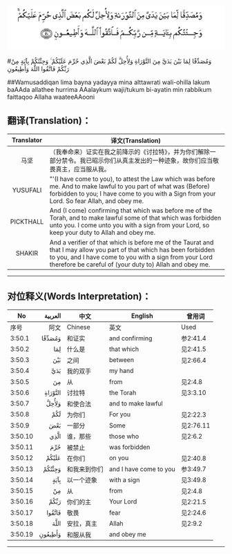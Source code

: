 ![003:050](images/003_050.gif)

#وَمُصَدِّقًا لِمَا بَيْنَ يَدَيَّ مِنَ التَّوْرَاةِ وَلِأُحِلَّ لَكُمْ بَعْضَ الَّذِي حُرِّمَ عَلَيْكُمْ ۚ وَجِئْتُكُمْ بِآيَةٍ مِنْ رَبِّكُمْ فَاتَّقُوا اللَّهَ وَأَطِيعُونِ 

##Wamusaddiqan lima bayna yadayya mina alttawrati wali-ohilla lakum baAAda allathee hurrima AAalaykum waji/tukum bi-ayatin min rabbikum faittaqoo Allaha waateeAAooni 

## 翻译(Translation)：

| Translator | 译文(Translation)                                            |
| :--------: | ------------------------------------------------------------ |
|    马坚    | （我奉命来）证实在我之前降示的《讨拉特》，并为你们解除一部分禁令。我已昭示你们从真主发出的一种迹象，故你们应当敬畏真主，应当服从我。 |
|  YUSUFALI  | "'(I have come to you), to attest the Law which was before me. And to make lawful to you part of what was (Before) forbidden to you; I have come to you with a Sign from your Lord. So fear Allah, and obey me. |
| PICKTHALL  | And (I come) confirming that which was before me of the Torah, and to make lawful some of that which was forbidden unto you. I come unto you with a sign from your Lord, so keep your duty to Allah and obey me. |
|   SHAKIR   | And a verifier of that which is before me of the Taurat and that I may allow you part of that which has been forbidden to you, and I have come to you with a sign from your Lord therefore be careful of (your duty to) Allah and obey me. |

---

## 对位释义(Words Interpretation)：

| No   | العربية | 中文    | English | 曾用词 |
| ---- | ------: | ------- | ------- | ------ |
| 序号 |    阿文 | Chinese | 英文    | Used   |
| 3:50.1  | وَمُصَدِّقًا  | 和证实       | and confirming         | 参2:41.4  |
| 3:50.2  | لِمَا     | 什么是       | that which             | 见2:41.5  |
| 3:50.3  | بَيْنَ     | 之间         | between                | 见2:66.4  |
| 3:50.4  | يَدَيَّ     | 我的双手     | my hand                |           |
| 3:50.5  | مِنَ      | 从           | from                   | 见2:4.8   |
| 3:50.6  | التَّوْرَاةِ | 讨拉特       | the Torah              | 见3:3.10  |
| 3:50.7  | وَلِأُحِلَّ   | 和使合法     | and to make lawful     |           |
| 3:50.8  | لَكُمْ     | 为你们       | For you                | 见2:22.3  |
| 3:50.9  | بَعْضَ     | 一部分       | Some                   | 见2:76.11 |
| 3:50.10 | الَّذِي    | 谁，那些     | those who              | 见2:6.2   |
| 3:50.11 | حُرِّمَ     | 被禁止       | was forbidden          |           |
| 3:50.12 | عَلَيْكُمْ   | 在你们       | on you                 | 见2:40.8  |
| 3:50.13 | وَجِئْتُكُمْ  | 和我来到你们 | and I have come to you | 参3:49.7  |
| 3:50.14 | بِآيَةٍ    | 以一个迹象   | with a sign            | 见3:49.8  |
| 3:50.15 | مِنْ      | 从           | from                   | 见2:4.8   |
| 3:50.16 | رَبِّكُمْ    | 你们的主     | Your Lord              | 见2:21.5  |
| 3:50.17 | فَاتَّقُوا  | 敬畏         | fear                   | 见2:24.6  |
| 3:50.18 | اللَّهَ    | 安拉，真主   | Allah                  | 见2:9.2 |
| 3:50.19 | وَأَطِيعُونِ | 和服从我     | and obey me            |           |

---
